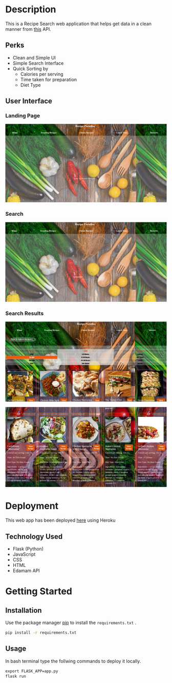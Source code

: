 # Description 
This is a Recipe Search web application that helps get data in a clean manner from [this](https://developer.edamam.com/edamam-docs-recipe-api) API.
## Perks
* Clean and Simple UI
* Simple Search Interface
* Quick Sorting by
    * Calories per serving
    * Time taken for preparation
    * Diet Type



## User Interface

### Landing Page

![ScreenShot](https://raw.githubusercontent.com/amalp12/Recipe-Website/master/screenshots/recipe-landing.jpg)

### Search

![ScreenShot](https://raw.githubusercontent.com/amalp12/Recipe-Website/master/screenshots/recipe-landing-search.jpg)

### Search Results 

![ScreenShot](https://raw.githubusercontent.com/amalp12/Recipe-Website/master/screenshots/results-view-1.jpg)



![ScreenShot](https://raw.githubusercontent.com/amalp12/Recipe-Website/master/screenshots/results-view-2.jpg)

# Deployment
This web app has been deployed [here](https://recipe-website-app.herokuapp.com/) using Heroku


## Technology Used 
* Flask (Python)
* JavaScript
* CSS
* HTML
* Edamam API

# Getting Started

## Installation

Use the package manager [pip](https://pip.pypa.io/en/stable/) to install the `requirements.txt` .

```bash
pip install -r requirements.txt
```

## Usage
In bash terminal type the follwing commands to deploy it locally.
```
export FLASK_APP=app.py
flask run
```